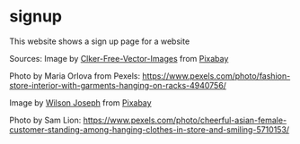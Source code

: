 # signup
This website shows a sign up page for a website



Sources:
Image by <a href="https://pixabay.com/users/clker-free-vector-images-3736/?utm_source=link-attribution&amp;utm_medium=referral&amp;utm_campaign=image&amp;utm_content=310515">Clker-Free-Vector-Images</a> from <a href="https://pixabay.com//?utm_source=link-attribution&amp;utm_medium=referral&amp;utm_campaign=image&amp;utm_content=310515">Pixabay</a>


Photo by Maria Orlova from Pexels: https://www.pexels.com/photo/fashion-store-interior-with-garments-hanging-on-racks-4940756/


Image by <a href="https://pixabay.com/users/tuktukdesign-3181967/?utm_source=link-attribution&amp;utm_medium=referral&amp;utm_campaign=image&amp;utm_content=1641918">Wilson Joseph</a> from <a href="https://pixabay.com//?utm_source=link-attribution&amp;utm_medium=referral&amp;utm_campaign=image&amp;utm_content=1641918">Pixabay</a>

Photo by Sam Lion: https://www.pexels.com/photo/cheerful-asian-female-customer-standing-among-hanging-clothes-in-store-and-smiling-5710153/